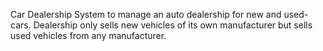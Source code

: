 Car Dealership
 System to manage an auto dealership for new and used-cars. Dealership only sells new vehicles of its own manufacturer but sells used vehicles from any manufacturer.
